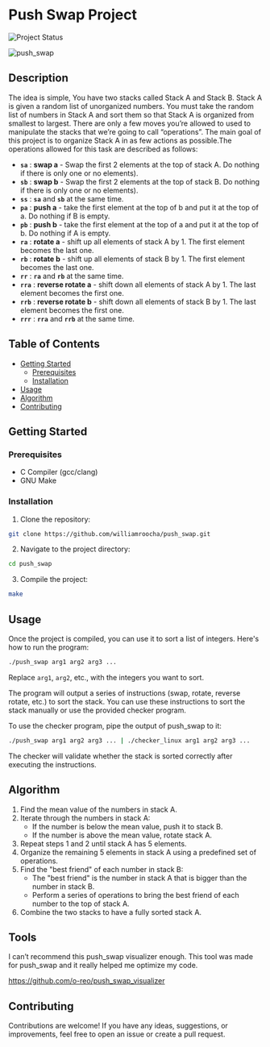 # Push Swap Project

![Project Status](https://img.shields.io/badge/status-complete-brightgreen.svg)

![push_swap](https://imgur.com/gallery/uNXm4Cf)

## Description

The idea is simple, You have two stacks called Stack A and Stack B. Stack A is given a random list of unorganized numbers. You must take the random list of numbers in Stack A and sort them so that Stack A is organized from smallest to largest. There are only a few moves you’re allowed to used to manipulate the stacks that we’re going to call “operations”. The main goal of this project is to organize Stack A in as few actions as possible.The operations allowed for this task are described as follows:

- **`sa`** : **swap a** - Swap the first 2 elements at the top of stack A. Do nothing if there is only one or no elements).
- **`sb`** : **swap b** - Swap the first 2 elements at the top of stack B. Do nothing if there is only one or no elements).
- **`ss`** : **`sa`** and **`sb`** at the same time.
- **`pa`** : **push a** - take the first element at the top of b and put it at the top of a. Do nothing if B is empty.
- **`pb`** : **push b** - take the first element at the top of a and put it at the top of b. Do nothing if A is empty.
- **`ra`** : **rotate a** - shift up all elements of stack A by 1. The first element becomes the last one.
- **`rb`** : **rotate b** - shift up all elements of stack B by 1. The first element becomes the last one.
- **`rr`** : **`ra`** and **`rb`** at the same time.
- **`rra`** : **reverse rotate a** - shift down all elements of stack A by 1. The last element becomes the first one.
- **`rrb`** : **reverse rotate b** - shift down all elements of stack B by 1. The last element becomes the first one.
- **`rrr`** : **`rra`** and **`rrb`** at the same time.


## Table of Contents

- [Getting Started](#getting-started)
  - [Prerequisites](#prerequisites)
  - [Installation](#installation)
- [Usage](#usage)
- [Algorithm](#algorithm)
- [Contributing](#contributing)

## Getting Started

### Prerequisites

- C Compiler (gcc/clang)
- GNU Make

### Installation

1. Clone the repository:

```sh
git clone https://github.com/williamroocha/push_swap.git
```

2. Navigate to the project directory:

```sh
cd push_swap
```

3. Compile the project:
```sh
make
```

## Usage

Once the project is compiled, you can use it to sort a list of integers. Here's how to run the program:
```sh
./push_swap arg1 arg2 arg3 ...
```

Replace `arg1`, `arg2`, etc., with the integers you want to sort.

The program will output a series of instructions (swap, rotate, reverse rotate, etc.) to sort the stack. You can use these instructions to sort the stack manually or use the provided checker program.

To use the checker program, pipe the output of push_swap to it:
```sh
./push_swap arg1 arg2 arg3 ... | ./checker_linux arg1 arg2 arg3 ...
```


The checker will validate whether the stack is sorted correctly after executing the instructions.

## Algorithm

1. Find the mean value of the numbers in stack A.
2. Iterate through the numbers in stack A:
   - If the number is below the mean value, push it to stack B.
   - If the number is above the mean value, rotate stack A.
3. Repeat steps 1 and 2 until stack A has 5 elements.
4. Organize the remaining 5 elements in stack A using a predefined set of operations.
5. Find the "best friend" of each number in stack B:
   - The "best friend" is the number in stack A that is bigger than the number in stack B.
   - Perform a series of operations to bring the best friend of each number to the top of stack A.
6. Combine the two stacks to have a fully sorted stack A.

## Tools

I can’t recommend this push_swap visualizer enough. This tool was made for push_swap and it really helped me optimize my code.

https://github.com/o-reo/push_swap_visualizer


## Contributing

Contributions are welcome! If you have any ideas, suggestions, or improvements, feel free to open an issue or create a pull request.


